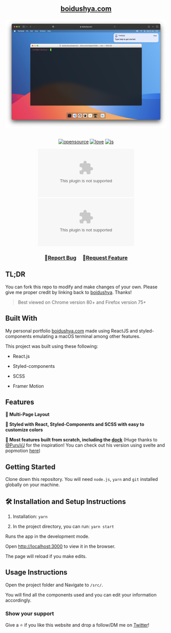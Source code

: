 <h2 align="center">
<br/>

<a  href="http://boidushya.com/"  target="_blank">boidushya.com</a>

</h2>

<div align="center">

<img  alt="Demo"  src="./public/assets/ss.png" />

</div>

<br/>

<div align="center">
  
  <a href="">![opensource](https://img.shields.io/badge/open-source-red)</a>
  <a href="">![love](https://img.shields.io/badge/built_with-💙-yellow)</a>
  <a href="">![js](https://img.shields.io/badge/language-js-blue)</a>
 
  <a href="/">![stars](https://img.shields.io/github/stars/boidushya/boidushya.com)</a>
  <a href="/">![forks](https://img.shields.io/github/forks/boidushya/boidushya.com)</a>
  
</div>

<h3 align="center">
🔹<a  href="https://github.com/boidushya/boidushya.com/issues">Report Bug</a> &nbsp; &nbsp;
🔹<a  href="https://github.com/boidushya/boidushya.com/issues">Request Feature</a>
</h3>

## TL;DR

You can fork this repo to modify and make changes of your own. Please give me
proper credit by linking back to
[boidushya](https://github.com/boidushya/boidushya.com). Thanks!

> Best viewed on Chrome version 80+ and Firefox version 75+

## Built With

My personal portfolio
<a  href="http://boidushya.com/"  target="_blank">boidushya.com</a> made using
ReactJS and styled-components emulating a macOS terminal among other
features.<br/>

This project was built using these following:

-   React.js

-   Styled-components

-   SCSS

-   Framer Motion

## Features

**📖 Multi-Page Layout**

**🎨 Styled with React, Styled-Components and SCSS with easy to customize
colors**

**🧱 Most features built from scratch, including the
[dock](https://codesandbox.io/p/sandbox/mac-dock-react-sz5dxf?file=%2Fsrc%2Findex.css&selection=%5B%7B%22endColumn%22%3A2%2C%22endLineNumber%22%3A79%2C%22startColumn%22%3A1%2C%22startLineNumber%22%3A75%7D%5D)**
(Huge thanks to [@PuruVJ](https://github.com/PuruVJ) for the inspiration! You
can check out his version using svelte and popmotion
[here](https://github.com/PuruVJ/macos-web-svelte-dock))

## Getting Started

Clone down this repository. You will need `node.js`, `yarn` and `git` installed
globally on your machine.

## 🛠 Installation and Setup Instructions

1. Installation: `yarn`

2. In the project directory, you can run: `yarn start`

Runs the app in the development mode.

Open [http://localhost:3000](http://localhost:3000) to view it in the browser.

The page will reload if you make edits.

## Usage Instructions

Open the project folder and Navigate to `/src/`. <br/>

You will find all the components used and you can edit your information
accordingly.

### Show your support

Give a ⭐ if you like this website and drop a follow/DM me on
[Twitter](https://twitter.com/boidushya)!

